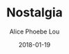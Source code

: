 ---
title: "Nostalgia"
subtitle: "Alice Phoebe Lou"
customForwardUrl: "https://www.youtube.com/watch?v=9enNYzrkX2g"
displayImg: "https://img.youtube.com/vi/9enNYzrkX2g/0.jpg"
date: "2018-01-19"
newTab: true 
---
